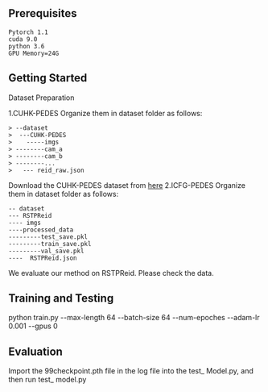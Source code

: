 ​

## Prerequisites

    Pytorch 1.1
    cuda 9.0
    python 3.6
    GPU Memory=24G

## Getting Started

Dataset Preparation

1.CUHK-PEDES
Organize them in dataset folder as follows:

  

```
> --dataset   
>  ---CUHK-PEDES      
>    -----imgs
> --------cam_a
> --------cam_b
> --------...   
>   --- reid_raw.json
```

Download the CUHK-PEDES dataset from [here](https://github.com/ShuangLI59/Person-Search-with-Natural-Language-Description)
2.ICFG-PEDES
Organize them in dataset folder as follows:

```
-- dataset
--- RSTPReid
---- imgs
----processed_data
---------test_save.pkl
---------train_save.pkl
---------val_save.pkl
----  RSTPReid.json
```

We evaluate our method on RSTPReid. Please check the data.

## Training and Testing
python train.py
 --max-length 64 --batch-size 64 --num-epoches  --adam-lr 0.001 --gpus 0


## Evaluation
Import the 99checkpoint.pth file in the log file into the test_ Model.py, and then run test_ model.py




​
